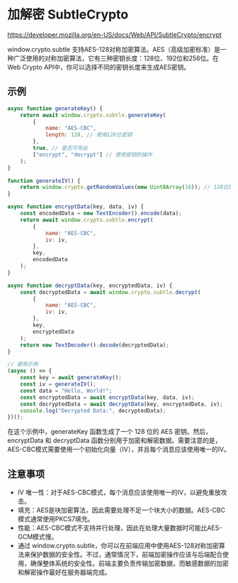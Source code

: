 # 加解密 SubtleCrypto

https://developer.mozilla.org/en-US/docs/Web/API/SubtleCrypto/encrypt

window.crypto.subtle 支持AES-128对称加密算法。AES（高级加密标准）是一种广泛使用的对称加密算法，它有三种密钥长度：128位、192位和256位。在Web Crypto API中，你可以选择不同的密钥长度来生成AES密钥。

## 示例

```js
async function generateKey() {
    return await window.crypto.subtle.generateKey(
        {
            name: "AES-CBC",
            length: 128, // 使用128位密钥
        },
        true, // 是否可导出
        ["encrypt", "decrypt"] // 使用密钥的操作
    );
}

function generateIV() {
    return window.crypto.getRandomValues(new Uint8Array(16)); // 128位IV
}

async function encryptData(key, data, iv) {
    const encodedData = new TextEncoder().encode(data);
    return await window.crypto.subtle.encrypt(
        {
            name: "AES-CBC",
            iv: iv,
        },
        key,
        encodedData
    );
}

async function decryptData(key, encryptedData, iv) {
    const decryptedData = await window.crypto.subtle.decrypt(
        {
            name: "AES-CBC",
            iv: iv,
        },
        key,
        encryptedData
    );
    return new TextDecoder().decode(decryptedData);
}

// 使用示例
(async () => {
    const key = await generateKey();
    const iv = generateIV();
    const data = "Hello, World!";
    const encryptedData = await encryptData(key, data, iv);
    const decryptedData = await decryptData(key, encryptedData, iv);
    console.log("Decrypted Data:", decryptedData);
})();
```

在这个示例中，generateKey 函数生成了一个 128 位的 AES 密钥。然后，encryptData 和 decryptData 函数分别用于加密和解密数据。需要注意的是，AES-CBC模式需要使用一个初始化向量（IV），并且每个消息应该使用唯一的IV。

## 注意事项

- IV 唯一性：对于AES-CBC模式，每个消息应该使用唯一的IV，以避免重放攻击。
- 填充：AES是块加密算法，因此需要处理不足一个块大小的数据。AES-CBC模式通常使用PKCS7填充。
- 性能：AES-CBC模式不支持并行处理，因此在处理大量数据时可能比AES-GCM模式慢。
- 通过 window.crypto.subtle，你可以在前端应用中使用AES-128对称加密算法来保护数据的安全性。不过，通常情况下，前端加密操作应该与后端配合使用，确保整体系统的安全性。前端主要负责传输加密数据，而敏感数据的加密和解密操作最好在服务器端完成。
